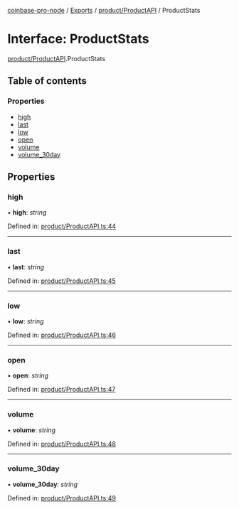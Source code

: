 [coinbase-pro-node](../README.md) / [Exports](../modules.md) / [product/ProductAPI](../modules/product_productapi.md) / ProductStats

# Interface: ProductStats

[product/ProductAPI](../modules/product_productapi.md).ProductStats

## Table of contents

### Properties

- [high](product_productapi.productstats.md#high)
- [last](product_productapi.productstats.md#last)
- [low](product_productapi.productstats.md#low)
- [open](product_productapi.productstats.md#open)
- [volume](product_productapi.productstats.md#volume)
- [volume\_30day](product_productapi.productstats.md#volume_30day)

## Properties

### high

• **high**: *string*

Defined in: [product/ProductAPI.ts:44](https://github.com/bennycode/coinbase-pro-node/blob/e63aeae/src/product/ProductAPI.ts#L44)

___

### last

• **last**: *string*

Defined in: [product/ProductAPI.ts:45](https://github.com/bennycode/coinbase-pro-node/blob/e63aeae/src/product/ProductAPI.ts#L45)

___

### low

• **low**: *string*

Defined in: [product/ProductAPI.ts:46](https://github.com/bennycode/coinbase-pro-node/blob/e63aeae/src/product/ProductAPI.ts#L46)

___

### open

• **open**: *string*

Defined in: [product/ProductAPI.ts:47](https://github.com/bennycode/coinbase-pro-node/blob/e63aeae/src/product/ProductAPI.ts#L47)

___

### volume

• **volume**: *string*

Defined in: [product/ProductAPI.ts:48](https://github.com/bennycode/coinbase-pro-node/blob/e63aeae/src/product/ProductAPI.ts#L48)

___

### volume\_30day

• **volume\_30day**: *string*

Defined in: [product/ProductAPI.ts:49](https://github.com/bennycode/coinbase-pro-node/blob/e63aeae/src/product/ProductAPI.ts#L49)
